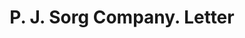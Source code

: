 ---
doi: 10.7916/D8FJ3TXR
date_other: '1890'
date_other_textual: 1890-1899
form: correspondence
genre:
- Letters (correspondence)
name:
- P. J. Sorg Company
object_in_context_url: https://biggert.cul.columbia.edu/items/view/ave_biggert_01314
subject_hierarchical_geographic:
- Middletown, Ohio, United States
subject_name:
- P. J. Sorg Company
title: P. J. Sorg Company. Letter
sort_title: P. J. Sorg Company. Letter
call_number: ave_biggert_01314
coordinates:
- 39.5,-84.38333333333334
pid: ave_biggert_01314
identifiers: ave_biggert_01314
canvas_id: ldpd:396576
permalink: "/items/ave_biggert_01314/"
layout: iiif-image-page
---